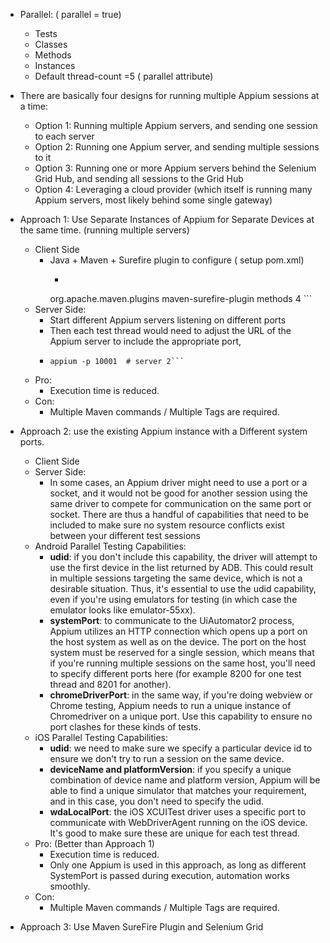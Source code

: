 - Parallel: ( parallel = true)
    - Tests
    - Classes
    - Methods
    - Instances
    - Default thread-count =5 (  parallel attribute)
- There are basically four designs for running multiple Appium sessions at a time:
    - Option 1: Running multiple Appium servers, and sending one session to each server
    - Option 2: Running one Appium server, and sending multiple sessions to it
    - Option 3: Running one or more Appium servers behind the Selenium Grid Hub, and sending all sessions to the Grid
      Hub
    - Option 4: Leveraging a cloud provider (which itself is running many Appium servers, most likely behind some single
      gateway)
- Approach 1: Use Separate Instances of Appium for Separate Devices at the same time. (running multiple servers)
    - Client Side
        - Java + Maven + Surefire plugin to configure ( setup pom.xml)
            - ```<plugin>
          <groupId>org.apache.maven.plugins</groupId>
          <artifactId>maven-surefire-plugin</artifactId>
          <configuration>
          <parallel>methods</parallel>
          <threadCount>4</threadCount>
          </configuration>
          </plugin>```
    - Server Side:
        - Start different Appium servers listening on different ports
        - Then each test thread would need to adjust the URL of the Appium server to include the appropriate port,
        - ```appium -p 10000  # server 1
          appium -p 10001  # server 2```

    - Pro:
        - Execution time is reduced.
    - Con:
        - Multiple Maven commands / Multiple Tags are required.

- Approach 2: use the existing Appium instance with a Different system ports.
    - Client Side
    - Server Side:
        - In some cases, an Appium driver might need to use a port or a socket, and it would not be good for another
          session using the same driver to compete for communication on the same port or socket. There are thus a
          handful of capabilities that need to be included to make sure no system resource conflicts exist between your
          different test sessions
    - Android Parallel Testing Capabilities:
        - **udid**: if you don't include this capability, the driver will attempt to use the first device in the list
          returned by ADB. This could result in multiple sessions targeting the same device, which is not a desirable
          situation. Thus, it's essential to use the udid capability, even if you're using emulators for testing (in
          which case the emulator looks like emulator-55xx).
        - **systemPort**: to communicate to the UiAutomator2 process, Appium utilizes an HTTP connection which opens up
          a port on the host system as well as on the device. The port on the host system must be reserved for a single
          session, which means that if you're running multiple sessions on the same host, you'll need to specify
          different ports here (for example 8200 for one test thread and 8201 for another).
        - **chromeDriverPort**: in the same way, if you're doing webview or Chrome testing, Appium needs to run a unique
          instance of Chromedriver on a unique port. Use this capability to ensure no port clashes for these kinds of
          tests.
    - iOS Parallel Testing Capabilities:
        - **udid**: we need to make sure we specify a particular device id to ensure we don't try to run a session on
          the
          same device.
        - **deviceName and platformVersion**: if you specify a unique combination of device name and platform version,
          Appium will be able to find a unique simulator that matches your requirement, and in this case, you don't need
          to specify the udid.
        - **wdaLocalPort**: the iOS XCUITest driver uses a specific port to communicate with WebDriverAgent running on
          the iOS device. It's good to make sure these are unique for each test thread.
    - Pro: (Better than Approach 1)
        - Execution time is reduced.
        - Only one Appium is used in this approach, as long as different SystemPort is passed during execution,
          automation works smoothly.
    - Con:
        - Multiple Maven commands / Multiple Tags are required.
- Approach 3: Use Maven SureFire Plugin and Selenium Grid
